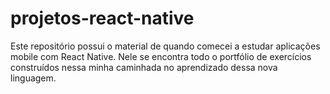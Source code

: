 # projetos-react-native
Este repositório possui o material de quando comecei a estudar aplicações mobile com React Native. Nele se encontra todo o portfólio de exercícios construídos nessa minha caminhada no aprendizado dessa nova linguagem. 
